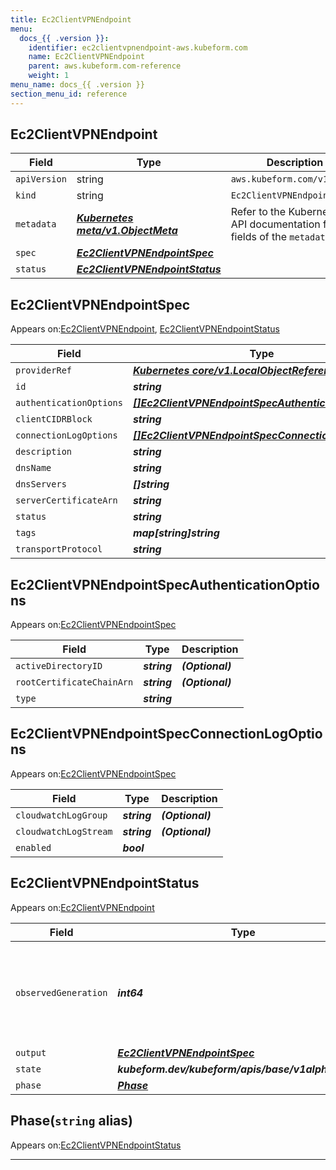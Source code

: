 ```yaml
---
title: Ec2ClientVPNEndpoint
menu:
  docs_{{ .version }}:
    identifier: ec2clientvpnendpoint-aws.kubeform.com
    name: Ec2ClientVPNEndpoint
    parent: aws.kubeform.com-reference
    weight: 1
menu_name: docs_{{ .version }}
section_menu_id: reference
---
```


## Ec2ClientVPNEndpoint
| Field | Type | Description |
| ------ | ----- | ----------- |
| `apiVersion` | string | `aws.kubeform.com/v1alpha1` |
|    `kind` | string | `Ec2ClientVPNEndpoint` |
| `metadata` | ***[Kubernetes meta/v1.ObjectMeta](https://kubernetes.io/docs/reference/generated/kubernetes-api/v1.13/#objectmeta-v1-meta)***|Refer to the Kubernetes API documentation for the fields of the `metadata` field.|
| `spec` | ***[Ec2ClientVPNEndpointSpec](#ec2clientvpnendpointspec)***||
| `status` | ***[Ec2ClientVPNEndpointStatus](#ec2clientvpnendpointstatus)***||
## Ec2ClientVPNEndpointSpec

Appears on:[Ec2ClientVPNEndpoint](#ec2clientvpnendpoint), [Ec2ClientVPNEndpointStatus](#ec2clientvpnendpointstatus)

| Field | Type | Description |
| ------ | ----- | ----------- |
| `providerRef` | ***[Kubernetes core/v1.LocalObjectReference](https://kubernetes.io/docs/reference/generated/kubernetes-api/v1.13/#localobjectreference-v1-core)***||
| `id` | ***string***||
| `authenticationOptions` | ***[[]Ec2ClientVPNEndpointSpecAuthenticationOptions](#ec2clientvpnendpointspecauthenticationoptions)***||
| `clientCIDRBlock` | ***string***||
| `connectionLogOptions` | ***[[]Ec2ClientVPNEndpointSpecConnectionLogOptions](#ec2clientvpnendpointspecconnectionlogoptions)***||
| `description` | ***string***| ***(Optional)*** |
| `dnsName` | ***string***| ***(Optional)*** |
| `dnsServers` | ***[]string***| ***(Optional)*** |
| `serverCertificateArn` | ***string***||
| `status` | ***string***| ***(Optional)*** |
| `tags` | ***map[string]string***| ***(Optional)*** |
| `transportProtocol` | ***string***| ***(Optional)*** |
## Ec2ClientVPNEndpointSpecAuthenticationOptions

Appears on:[Ec2ClientVPNEndpointSpec](#ec2clientvpnendpointspec)

| Field | Type | Description |
| ------ | ----- | ----------- |
| `activeDirectoryID` | ***string***| ***(Optional)*** |
| `rootCertificateChainArn` | ***string***| ***(Optional)*** |
| `type` | ***string***||
## Ec2ClientVPNEndpointSpecConnectionLogOptions

Appears on:[Ec2ClientVPNEndpointSpec](#ec2clientvpnendpointspec)

| Field | Type | Description |
| ------ | ----- | ----------- |
| `cloudwatchLogGroup` | ***string***| ***(Optional)*** |
| `cloudwatchLogStream` | ***string***| ***(Optional)*** |
| `enabled` | ***bool***||
## Ec2ClientVPNEndpointStatus

Appears on:[Ec2ClientVPNEndpoint](#ec2clientvpnendpoint)

| Field | Type | Description |
| ------ | ----- | ----------- |
| `observedGeneration` | ***int64***| ***(Optional)*** Resource generation, which is updated on mutation by the API Server.|
| `output` | ***[Ec2ClientVPNEndpointSpec](#ec2clientvpnendpointspec)***| ***(Optional)*** |
| `state` | ***kubeform.dev/kubeform/apis/base/v1alpha1.State***| ***(Optional)*** |
| `phase` | ***[Phase](#phase)***| ***(Optional)*** |
## Phase(`string` alias)

Appears on:[Ec2ClientVPNEndpointStatus](#ec2clientvpnendpointstatus)

---
